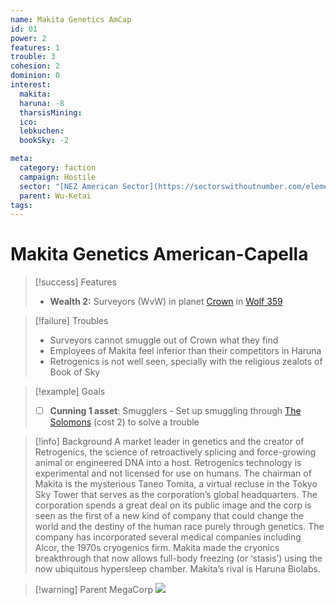 ```yaml
---
name: Makita Genetics AmCap
id: 01
power: 2
features: 1
trouble: 3
cohesion: 2
dominion: 0
interest:
  makita: 
  haruna: -8
  tharsisMining:
  ico:
  lebkuchen:
  bookSky: -2

meta:
  category: faction
  campaign: Hostile
  sector: "[NEZ American Sector](https://sectorswithoutnumber.com/elements/E9FKrPjS8tsRmoryYMpe/faction) "
  parent: Wu-Ketai
tags: 
---
```


# Makita Genetics  American-Capella

> [!success] Features
> - **Wealth 2:** Surveyors (WvW) in planet [Crown](https://sectorswithoutnumber.com/sector/E9FKrPjS8tsRmoryYMpe/planet/ysUkFdztevjYWcA3qRwm) in [Wolf 359](https://sectorswithoutnumber.com/sector/E9FKrPjS8tsRmoryYMpe/system/z1jB7lrczNTuAcrK5i51)

> [!failure] Troubles
> - Surveyors cannot smuggle out of Crown what they find
> - Employees of Makita feel inferior than their competitors in Haruna
> - Retrogenics is not well seen, specially with the religious zealots of Book of Sky

> [!example] Goals
> - [ ] **Cunning 1 asset**: Smugglers - Set up smuggling through [The Solomons](https://sectorswithoutnumber.com/sector/E9FKrPjS8tsRmoryYMpe/asteroidBelt/JUkP8shMcIxoqivuOFBp) (cost 2) to solve a trouble

> [!info] Background
> A market leader in genetics and the creator of Retrogenics, the science of retroactively splicing and force-growing animal or engineered DNA into a host. Retrogenics technology is experimental and not licensed for use on humans. The chairman of Makita is the mysterious Taneo Tomita, a virtual recluse in the Tokyo Sky Tower that serves as the corporation’s global headquarters. The corporation spends a great deal on its public image and the corp is seen as the first of a new kind of company that could change the world and the destiny of the human race purely through genetics. The company has incorporated several medical companies including Alcor, the 1970s cryogenics firm. Makita made the cryonics breakthrough that now allows full-body freezing (or ‘stasis’) using the now ubiquitous hypersleep chamber. Makita’s rival is Haruna Biolabs.

> [!warning] Parent MegaCorp
> ![](https://i.imgur.com/QEu2vfo.png)

